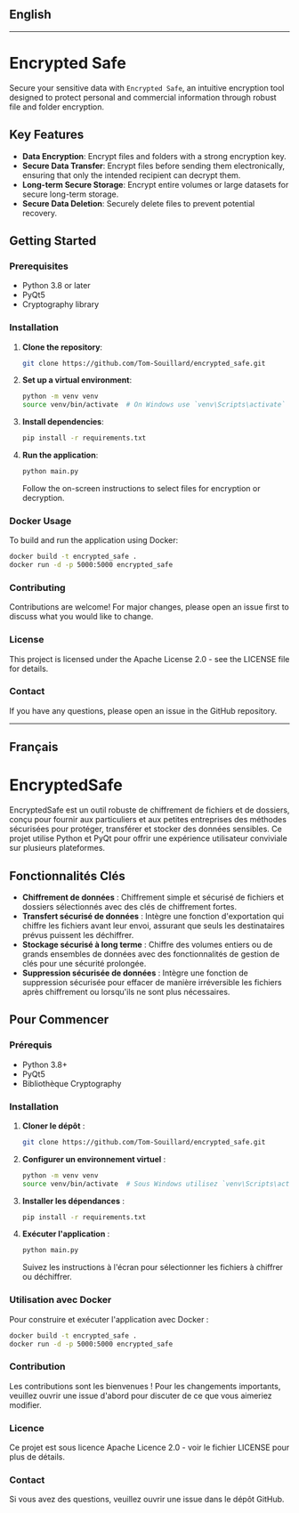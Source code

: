 ## English
___
# Encrypted Safe

Secure your sensitive data with `Encrypted Safe`, an intuitive encryption tool designed to protect personal and commercial information through robust file and folder encryption.

## Key Features

- **Data Encryption**: Encrypt files and folders with a strong encryption key.
- **Secure Data Transfer**: Encrypt files before sending them electronically, ensuring that only the intended recipient can decrypt them.
- **Long-term Secure Storage**: Encrypt entire volumes or large datasets for secure long-term storage.
- **Secure Data Deletion**: Securely delete files to prevent potential recovery.

## Getting Started

### Prerequisites

- Python 3.8 or later
- PyQt5
- Cryptography library

### Installation

1. **Clone the repository**:

   ```bash
   git clone https://github.com/Tom-Souillard/encrypted_safe.git
   ```
2. **Set up a virtual environment**:
   ```bash
   python -m venv venv
   source venv/bin/activate  # On Windows use `venv\Scripts\activate`
   ```
3. **Install dependencies**:
   ```bash
   pip install -r requirements.txt
   ```
4. **Run the application**:
   ```bash
   python main.py
   ```
   Follow the on-screen instructions to select files for encryption or decryption.

### Docker Usage

To build and run the application using Docker:

```bash
docker build -t encrypted_safe .
docker run -d -p 5000:5000 encrypted_safe
```

### Contributing

Contributions are welcome! For major changes, please open an issue first to discuss what you would like to change.

### License
This project is licensed under the Apache License 2.0 - see the LICENSE file for details.

### Contact

If you have any questions, please open an issue in the GitHub repository.

---

## Français

# EncryptedSafe

EncryptedSafe est un outil robuste de chiffrement de fichiers et de dossiers, conçu pour fournir aux particuliers et aux petites entreprises des méthodes sécurisées pour protéger, transférer et stocker des données sensibles. Ce projet utilise Python et PyQt pour offrir une expérience utilisateur conviviale sur plusieurs plateformes.

## Fonctionnalités Clés

- **Chiffrement de données** : Chiffrement simple et sécurisé de fichiers et dossiers sélectionnés avec des clés de chiffrement fortes.
- **Transfert sécurisé de données** : Intègre une fonction d'exportation qui chiffre les fichiers avant leur envoi, assurant que seuls les destinataires prévus puissent les déchiffrer.
- **Stockage sécurisé à long terme** : Chiffre des volumes entiers ou de grands ensembles de données avec des fonctionnalités de gestion de clés pour une sécurité prolongée.
- **Suppression sécurisée de données** : Intègre une fonction de suppression sécurisée pour effacer de manière irréversible les fichiers après chiffrement ou lorsqu'ils ne sont plus nécessaires.

## Pour Commencer

### Prérequis

- Python 3.8+
- PyQt5
- Bibliothèque Cryptography

### Installation

1. **Cloner le dépôt** :
   ```bash
   git clone https://github.com/Tom-Souillard/encrypted_safe.git
   ```
2. **Configurer un environnement virtuel** :
   ```bash
   python -m venv venv
   source venv/bin/activate  # Sous Windows utilisez `venv\Scripts\activate`
   ```
3. **Installer les dépendances** :
   ```bash
   pip install -r requirements.txt
   ```
4. **Exécuter l'application** :
   ```bash
   python main.py
   ```
   Suivez les instructions à l'écran pour sélectionner les fichiers à chiffrer ou déchiffrer.

### Utilisation avec Docker

Pour construire et exécuter l'application avec Docker :

```bash
docker build -t encrypted_safe .
docker run -d -p 5000:5000 encrypted_safe
```

### Contribution

Les contributions sont les bienvenues ! Pour les changements importants, veuillez ouvrir une issue d'abord pour discuter de ce que vous aimeriez modifier.

### Licence
Ce projet est sous licence Apache Licence 2.0 - voir le fichier LICENSE pour plus de détails.

### Contact

Si vous avez des questions, veuillez ouvrir une issue dans le dépôt GitHub.